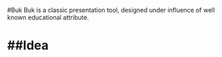 #Buk
Buk is a classic presentation tool, designed under influence of well known educational attribute. 


##Idea
===

